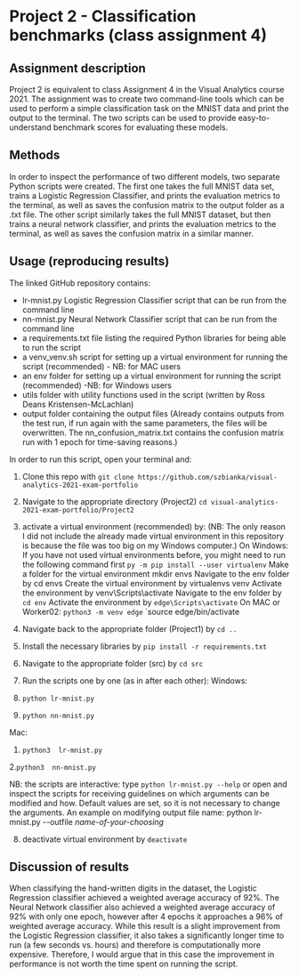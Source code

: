 # Project 2 - Classification benchmarks (class assignment 4)

## Assignment description
Project 2 is equivalent to class Assignment 4 in the Visual Analytics course 2021. The assignment was to create two command-line tools which can be used to perform a simple classification task on the MNIST data and print the output to the terminal. The two scripts can be used to provide easy-to-understand benchmark scores for evaluating these models.

## Methods
In order to inspect the performance of two different models, two separate Python scripts were created. The first one takes the full MNIST data set, trains a Logistic Regression Classifier, and prints the evaluation metrics to the terminal, as well as saves the confusion matrix to the output folder as a .txt file. The other script similarly takes the full MNIST dataset, but then trains a neural network classifier, and prints the evaluation metrics to the terminal, as well as saves the confusion matrix in a similar manner. 

## Usage (reproducing results)
The linked GitHub repository contains:
- lr-mnist.py Logistic Regression Classifier script that can be run from the command line
- nn-mnist.py Neural Network Classifier script that can be run from the command line
- a requirements.txt file listing the required Python libraries for being able to run the script
- a venv_venv.sh script for setting up a virtual environment for running the script (recommended) - NB: for MAC users
- an env folder for setting up a virtual environment for running the script (recommended) -NB: for Windows users
- utils folder with utility functions used in the script (written by Ross Deans Kristensen-McLachlan)
- output folder containing the output files (Already contains outputs from the test run, if run again with the same parameters, the files will be overwritten. The nn_confusion_matrix.txt contains the confusion matrix run with 1 epoch for time-saving reasons.)

In order to run this script, open your terminal and:
1. Clone this repo with `git clone https://github.com/szbianka/visual-analytics-2021-exam-portfolio` 
2. Navigate to the appropriate directory (Project2) 
`cd visual-analytics-2021-exam-portfolio/Project2`
3. activate a virtual environment (recommended) by:
(NB: The only reason I did not include the already made virtual environment in this repository is because the file was too big on my Windows computer.)
On Windows:
If you have not used virtual environments before, you might need to run the following command first `py -m pip install --user virtualenv`
Make a folder for the virtual environment mkdir envs
Navigate to the env folder by cd envs
Create the virtual environment by virtualenvs venv
Activate the environment by venv\Scripts\activate
Navigate to the env folder by `cd env` 
Activate the environment by `edge\Scripts\activate`
On MAC or Worker02:
`python3 -m venv edge` 
`source edge/bin/activate
4. Navigate back to the appropriate folder (Project1) by `cd ..`
5. Install the necessary libraries by `pip install -r requirements.txt`
6. Navigate to the appropriate folder (src) by `cd src`
7. Run the scripts one by one (as in after each other): 
Windows: 

1. `python lr-mnist.py`

2. `python nn-mnist.py`

Mac:

1. `python3  lr-mnist.py`

2.`python3  nn-mnist.py`

NB: the scripts are interactive: type `python lr-mnist.py --help`  or open and inspect the scripts for receiving guidelines on which arguments can be modified and how. Default values are set, so it is not necessary to change the arguments. An example on modifying output file name: python lr-mnist.py --outfile *name-of-your-choosing*

8. deactivate virtual environment by `deactivate`

## Discussion of results
When classifying the hand-written digits in the dataset, the Logistic Regression classifier achieved a weighted average accuracy of 92%. The Neural Network classifier also achieved a weighted average accuracy of 92% with only one epoch, however after 4 epochs it approaches a 96% of weighted average accuracy. While this result is a slight improvement from the Logistic Regression classifier, it also takes a significantly longer time to run (a few seconds vs. hours) and therefore is computationally more expensive. Therefore, I would argue that in this case the improvement in performance is not worth the time spent on running the script.
